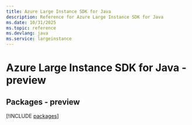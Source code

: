 ```yaml
---
title: Azure Large Instance SDK for Java
description: Reference for Azure Large Instance SDK for Java
ms.date: 10/31/2025
ms.topic: reference
ms.devlang: java
ms.service: largeinstance
---
```

# Azure Large Instance SDK for Java - preview
## Packages - preview
[!INCLUDE [packages](large-instance-index.md)]